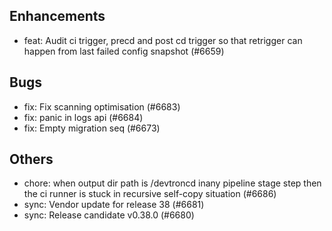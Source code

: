 ## Enhancements
- feat: Audit ci trigger, precd and post cd trigger so that retrigger can happen from last failed config snapshot  (#6659)
## Bugs
- fix: Fix scanning optimisation (#6683)
- fix: panic in logs api (#6684)
- fix: Empty migration seq (#6673)
## Others
- chore: when output dir path is /devtroncd inany pipeline stage step then the ci runner is stuck in recursive self-copy situation  (#6686)
- sync: Vendor update for release 38 (#6681)
- sync: Release candidate v0.38.0 (#6680)
